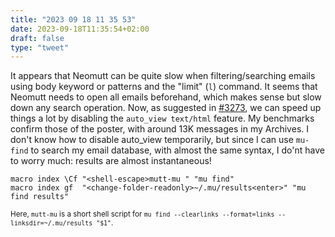 ```yaml
---
title: "2023 09 18 11 35 53"
date: 2023-09-18T11:35:54+02:00
draft: false
type: "tweet"
---
```


It appears that Neomutt can be quite slow when filtering/searching emails using body keyword or patterns and the "limit" (`l`) command. It seems that Neomutt needs to open all emails beforehand, which makes sense but slow down any search operation. Now, as suggested in [#3273](https://github.com/neomutt/neomutt/issues/3273), we can speed up things a lot by disabling the `auto_view text/html` feature. My benchmarks confirm those of the poster, with around 13K messages in my Archives. I don't know how to disable auto_view temporarily, but since I can use `mu-find` to search my email database, with almost the same syntax, I do'nt have to worry much: results are almost instantaneous!

```
macro index \Cf "<shell-escape>mutt-mu " "mu find"
macro index gf  "<change-folder-readonly>~/.mu/results<enter>" "mu find results"
```

<small>Here, `mutt-mu` is a short shell script for `mu find --clearlinks --format=links --linksdir=~/.mu/results "$1"`.</small>
